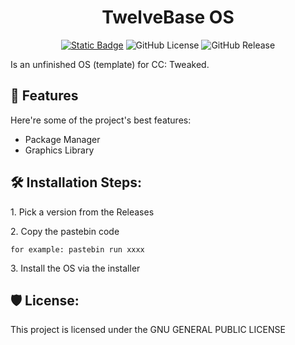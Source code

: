 <h1 align="center" id="title">TwelveBase OS</h1>
<p align="center">
<a href="https://github.com/d12kdev"><img alt="Static Badge" src="https://img.shields.io/badge/by-d12kdev-blue?link=https%3A%2F%2Fgithub.com%2Fd12kdev"></a>
<img alt="GitHub License" src="https://img.shields.io/github/license/d12kdev/TwelveBase">
<img alt="GitHub Release" src="https://img.shields.io/github/v/release/d12kdev/twelvebase">
</p>
<p id="description">Is an unfinished OS (template) for CC: Tweaked.</p>

  
  
<h2>🧐 Features</h2>

Here're some of the project's best features:

*   Package Manager
*   Graphics Library

<h2>🛠️ Installation Steps:</h2>

<p>1. Pick a version from the Releases</p>

<p>2. Copy the pastebin code</p>

```
for example: pastebin run xxxx
```

<p>3. Install the OS via the installer</p>

<h2>🛡️ License:</h2>

This project is licensed under the GNU GENERAL PUBLIC LICENSE
